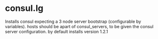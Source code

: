 # consul.lg
Installs consul expecting a 3 node server bootstrap (configurable by variables).
hosts should be apart of consul_servers, to be given the consul server configuration. 
by default installs version 1.2.1